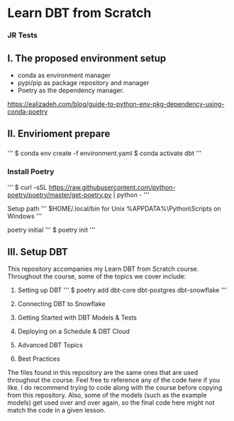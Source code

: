 # Learn DBT from Scratch
### JR Tests
## I. The proposed environment setup
- conda as environment manager
- pypi/pip as package repository and manager 
- Poetry as the dependency manager.

https://ealizadeh.com/blog/guide-to-python-env-pkg-dependency-using-conda-poetry


## II. Envirioment prepare

### 

'''
$ conda env create -f environment.yaml
$ conda activate dbt
'''

### Install Poetry

'''
$ curl -sSL https://raw.githubusercontent.com/python-poetry/poetry/master/get-poetry.py | python -
'''

Setup path 
'''
$HOME/.local/bin for Unix
%APPDATA%\Python\Scripts on Windows
'''


poetry initial
'''
$ poetry init
'''


## III. Setup DBT

This repository accompanies my Learn DBT from Scratch course. Throughout the course, some of the topics we cover include:
1. Setting up DBT
'''
$ poetry add  dbt-core  dbt-postgres  dbt-snowflake 
'''

3. Connecting DBT to Snowflake
4. Getting Started with DBT Models & Tests
5. Deploying on a Schedule & DBT Cloud
6. Advanced DBT Topics
7. Best Practices

The files found in this repository are the same ones that are used throughout the course. Feel free to reference any of the code here if you like. I do recommend trying to code along with the course before copying from this repository. Also, some of the models (such as the example models) get used over and over again, so the final code here might not match the code in a given lesson.
